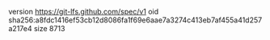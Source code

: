 version https://git-lfs.github.com/spec/v1
oid sha256:a8fdc1416ef53cb12d8086fa1f69e6aae7a3274c413eb7af455a41d257a217e4
size 8713
